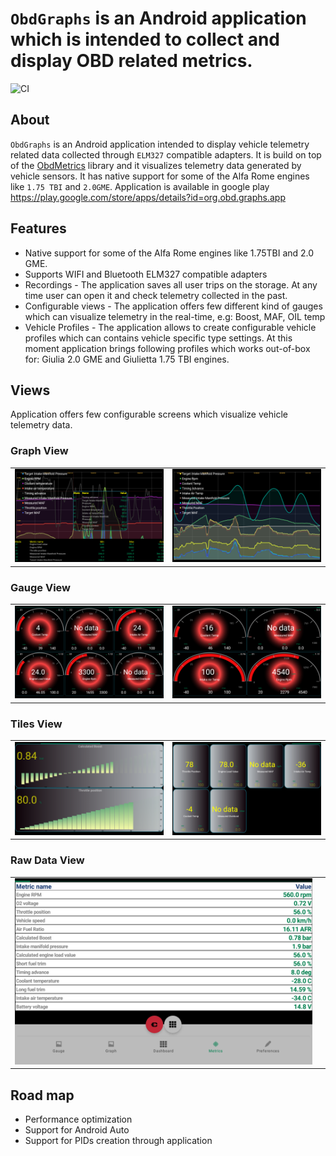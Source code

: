 # `ObdGraphs` is an Android application which is intended to collect and display OBD related metrics.

![CI](https://github.com/tzebrowski/ObdGraphs/actions/workflows/build.yml/badge.svg)

## About

`ObdGraphs` is an Android application intended to display vehicle
telemetry related data collected through `ELM327` compatible adapters.
It is build on top of the [ObdMetrics](https://github.com/tzebrowski/ObdMetrics "ObdMetrics") library and it visualizes telemetry data 
generated by vehicle sensors. 
It has native support for some of the Alfa Rome engines like `1.75 TBI` and `2.0GME`.
Application is available in google play https://play.google.com/store/apps/details?id=org.obd.graphs.app



## Features

* Native support for some of the Alfa Rome engines like 1.75TBI and 2.0 GME.
* Supports WIFI and Bluetooth ELM327 compatible adapters 
* Recordings -  The application saves all user trips on the storage. At any time user can open it and check telemetry collected in the past.
* Configurable views -  The application offers few different kind of gauges which can visualize telemetry in the real-time, e.g: Boost, MAF, OIL temp 
* Vehicle Profiles - The application allows to create configurable vehicle profiles which can contains vehicle specific type settings.
  At this moment application brings following profiles which works out-of-box for: Giulia 2.0 GME and Giulietta 1.75 TBI engines. 


## Views

Application offers few configurable screens which visualize vehicle telemetry data.

### Graph View

|      |      |
| ---- | ---- |
|   ![Alt text](./res/Screenshot_2.png?raw=true "Graph view")   | ![Alt text](./res/Screenshot_6.png?raw=true "Graph view") |

### Gauge View

|      |      |
| ---- | ---- |
|    ![Alt text](./res/Screenshot_3.png?raw=true "Gauge view")  | ![Alt text](./res/Screenshot_5.png?raw=true "Gauge view") |

### Tiles View

|      |      |
| ---- | ---- |
|     ![Alt text](./res/Screenshot_1.png?raw=true "Dashboard view") |![Alt text](./res/Screenshot_7.png?raw=true "Tiles view") |

### Raw Data View

|      |      |
| ---- | ---- |
|    ![Alt text](./res/Screenshot_4.png?raw=true "Gauge view")  | |

## Road map
* Performance optimization
* Support for Android Auto
* Support for PIDs creation through application  